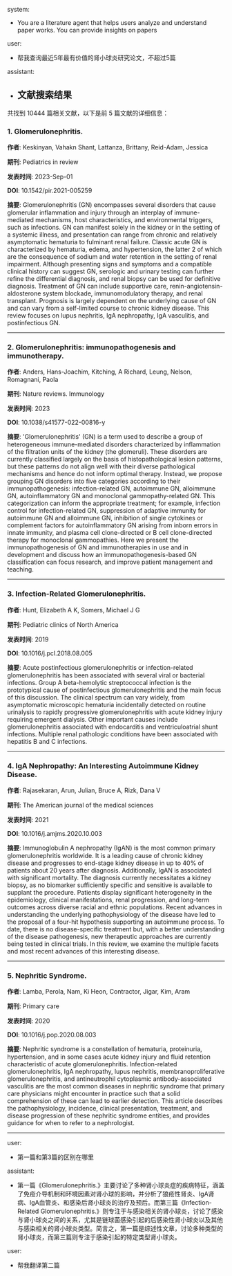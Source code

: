 system: 
- You are a literature agent that helps users analyze and understand paper works. 
        You can provide insights on papers 

user: 
- 帮我查询最近5年最有价值的肾小球炎研究论文，不超过5篇 

assistant: 
- ## 文献搜索结果

共找到 10444 篇相关文献，以下是前 5 篇文献的详细信息：

### 1. Glomerulonephritis.

**作者**: Keskinyan, Vahakn Shant, Lattanza, Brittany, Reid-Adam, Jessica

**期刊**: Pediatrics in review

**发表时间**: 2023-Sep-01

**DOI**: 10.1542/pir.2021-005259

**摘要**: Glomerulonephritis (GN) encompasses several disorders that cause glomerular inflammation and injury through an interplay of immune-mediated mechanisms, host characteristics, and environmental triggers, such as infections. GN can manifest solely in the kidney or in the setting of a systemic illness, and presentation can range from chronic and relatively asymptomatic hematuria to fulminant renal failure. Classic acute GN is characterized by hematuria, edema, and hypertension, the latter 2 of which are the consequence of sodium and water retention in the setting of renal impairment. Although presenting signs and symptoms and a compatible clinical history can suggest GN, serologic and urinary testing can further refine the differential diagnosis, and renal biopsy can be used for definitive diagnosis. Treatment of GN can include supportive care, renin-angiotensin-aldosterone system blockade, immunomodulatory therapy, and renal transplant. Prognosis is largely dependent on the underlying cause of GN and can vary from a self-limited course to chronic kidney disease. This review focuses on lupus nephritis, IgA nephropathy, IgA vasculitis, and postinfectious GN.

---

### 2. Glomerulonephritis: immunopathogenesis and immunotherapy.

**作者**: Anders, Hans-Joachim, Kitching, A Richard, Leung, Nelson, Romagnani, Paola

**期刊**: Nature reviews. Immunology

**发表时间**: 2023

**DOI**: 10.1038/s41577-022-00816-y

**摘要**: 'Glomerulonephritis' (GN) is a term used to describe a group of heterogeneous immune-mediated disorders characterized by inflammation of the filtration units of the kidney (the glomeruli). These disorders are currently classified largely on the basis of histopathological lesion patterns, but these patterns do not align well with their diverse pathological mechanisms and hence do not inform optimal therapy. Instead, we propose grouping GN disorders into five categories according to their immunopathogenesis: infection-related GN, autoimmune GN, alloimmune GN, autoinflammatory GN and monoclonal gammopathy-related GN. This categorization can inform the appropriate treatment; for example, infection control for infection-related GN, suppression of adaptive immunity for autoimmune GN and alloimmune GN, inhibition of single cytokines or complement factors for autoinflammatory GN arising from inborn errors in innate immunity, and plasma cell clone-directed or B cell clone-directed therapy for monoclonal gammopathies. Here we present the immunopathogenesis of GN and immunotherapies in use and in development and discuss how an immunopathogenesis-based GN classification can focus research, and improve patient management and teaching.

---

### 3. Infection-Related Glomerulonephritis.

**作者**: Hunt, Elizabeth A K, Somers, Michael J G

**期刊**: Pediatric clinics of North America

**发表时间**: 2019

**DOI**: 10.1016/j.pcl.2018.08.005

**摘要**: Acute postinfectious glomerulonephritis or infection-related glomerulonephritis has been associated with several viral or bacterial infections. Group A beta-hemolytic streptococcal infection is the prototypical cause of postinfectious glomerulonephritis and the main focus of this discussion. The clinical spectrum can vary widely, from asymptomatic microscopic hematuria incidentally detected on routine urinalysis to rapidly progressive glomerulonephritis with acute kidney injury requiring emergent dialysis. Other important causes include glomerulonephritis associated with endocarditis and ventriculoatrial shunt infections. Multiple renal pathologic conditions have been associated with hepatitis B and C infections.

---

### 4. IgA Nephropathy: An Interesting Autoimmune Kidney Disease.

**作者**: Rajasekaran, Arun, Julian, Bruce A, Rizk, Dana V

**期刊**: The American journal of the medical sciences

**发表时间**: 2021

**DOI**: 10.1016/j.amjms.2020.10.003

**摘要**: Immunoglobulin A nephropathy (IgAN) is the most common primary glomerulonephritis worldwide. It is a leading cause of chronic kidney disease and progresses to end-stage kidney disease in up to 40% of patients about 20 years after diagnosis. Additionally, IgAN is associated with significant mortality. The diagnosis currently necessitates a kidney biopsy, as no biomarker sufficiently specific and sensitive is available to supplant the procedure. Patients display significant heterogeneity in the epidemiology, clinical manifestations, renal progression, and long-term outcomes across diverse racial and ethnic populations. Recent advances in understanding the underlying pathophysiology of the disease have led to the proposal of a four-hit hypothesis supporting an autoimmune process. To date, there is no disease-specific treatment but, with a better understanding of the disease pathogenesis, new therapeutic approaches are currently being tested in clinical trials. In this review, we examine the multiple facets and most recent advances of this interesting disease.

---

### 5. Nephritic Syndrome.

**作者**: Lamba, Perola, Nam, Ki Heon, Contractor, Jigar, Kim, Aram

**期刊**: Primary care

**发表时间**: 2020

**DOI**: 10.1016/j.pop.2020.08.003

**摘要**: Nephritic syndrome is a constellation of hematuria, proteinuria, hypertension, and in some cases acute kidney injury and fluid retention characteristic of acute glomerulonephritis. Infection-related glomerulonephritis, IgA nephropathy, lupus nephritis, membranoproliferative glomerulonephritis, and antineutrophil cytoplasmic antibody-associated vasculitis are the most common diseases in nephritic syndrome that primary care physicians might encounter in practice such that a solid comprehension of these can lead to earlier detection. This article describes the pathophysiology, incidence, clinical presentation, treatment, and disease progression of these nephritic syndrome entities, and provides guidance for when to refer to a nephrologist.

---

 

user: 
- 第一篇和第3篇的区别在哪里 

assistant: 
- 第一篇《Glomerulonephritis.》主要讨论了多种肾小球炎症的疾病特征，涵盖了免疫介导机制和环境因素对肾小球的影响，并分析了狼疮性肾炎、IgA肾病、IgA血管炎、和感染后肾小球炎的治疗及预后。而第三篇《Infection-Related Glomerulonephritis.》则专注于与感染相关的肾小球炎，讨论了感染与肾小球炎之间的关系，尤其是链球菌感染引起的后感染性肾小球炎以及其他与感染相关的肾小球炎类型。简言之，第一篇是综述性文章，讨论多种类型的肾小球炎，而第三篇则专注于感染引起的特定类型肾小球炎。 

user: 
- 帮我翻译第二篇 

